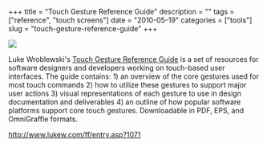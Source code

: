 +++
title = "Touch Gesture Reference Guide"
description = ""
tags = ["reference", "touch screens"]
date = "2010-05-19"
categories = ["tools"]
slug = "touch-gesture-reference-guide"
+++


<div class="tool-screenshot mb1"><a href="http://www.lukew.com/ff/entry.asp?1071"><img id="bluga-thumbnail-2773" class="bluga-thumbnail custom" src="//media.konigi.com/bluga/
wt5230923405c8b_custom.jpg"/></a></div><p>Luke Wroblewski's <a href="http://www.lukew.com/ff/entry.asp?1071">Touch Gesture Reference Guide</a> is a set of resources for software designers and developers working on touch-based user interfaces. The guide contains: 1) an overview of the core gestures used for most touch commands 2) how to utilize these gestures to support major user actions 3) visual representations of each gesture to use in design documentation and deliverables 4) an outline of how popular software platforms support core touch gestures. Downloadable in PDF, EPS, and OmniGraffle formats.</p>

  
<p><a href="http://www.lukew.com/ff/entry.asp?1071">http://www.lukew.com/ff/entry.asp?1071</a></p>
      
